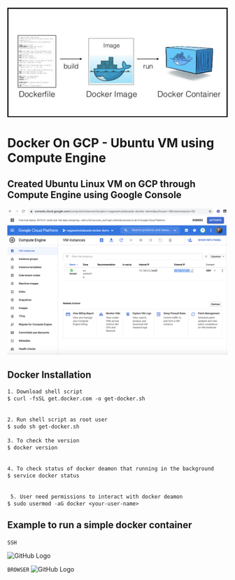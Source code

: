 ![GitHub Logo](/images/docker/docker.png)


Docker On GCP - Ubuntu VM using Compute Engine
============================================================

Created Ubuntu Linux VM on GCP through Compute Engine using Google Console 
--------------------------------------------------------------------------

![GitHub Logo](/images/docker/GCP_Compute_Engine.png)

Docker Installation
--------------------

```
1. Download shell script
$ curl -fsSL get.docker.com -o get-docker.sh

 
2. Run shell script as root user
$ sudo sh get-docker.sh
 
3. To check the version
$ docker version


4. To check status of docker deamon that running in the background
$ service docker status

 
 5. User need permissions to interact with docker deamon
$ sudo usermod -aG docker <your-user-name>

 ```
 
 Example to run a simple docker container
 -----------------------------------------
 
 ``` SSH ```
 
 ![GitHub Logo](/images/docker/nginx_docker_container.png)
 
 
 ``` BROWSER ```
 ![GitHub Logo](/images/docker/nginx_browser_test.png)
 
 
 

